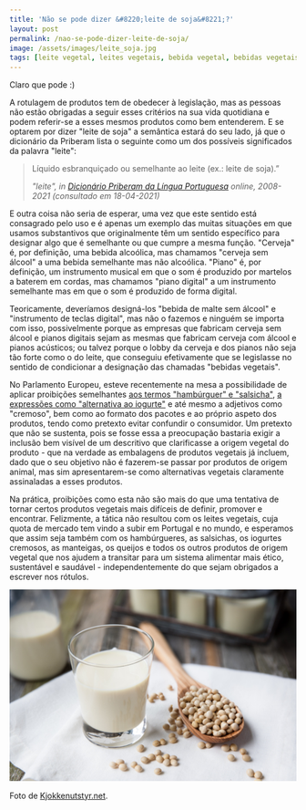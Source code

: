 ```yaml
---
title: 'Não se pode dizer &#8220;leite de soja&#8221;?'
layout: post
permalink: /nao-se-pode-dizer-leite-de-soja/
image: /assets/images/leite_soja.jpg
tags: [leite vegetal, leites vegetais, bebida vegetal, bebidas vegetais, leite de soja, bebida de soja, leite de aveia, bebida de aveia, leite de amêndoa, bebida de amêndoa, leite de arroz, bebida de arroz, proibição, rótulo, designação]
---
```


Claro que pode :)

A rotulagem de produtos tem de obedecer à legislação, mas as pessoas não estão obrigadas a seguir esses critérios na sua vida quotidiana e podem referir-se a esses mesmos produtos como bem entenderem. E se optarem por dizer "leite de soja" a semântica estará do seu lado, já que o dicionário da Priberam lista o seguinte como um dos possíveis significados da palavra "leite":

<blockquote class="wp-block-quote is-style-default">
  <p>
Líquido esbranquiçado ou semelhante ao leite (ex.: leite de soja).&#8221;
  </p>
  
  <cite>"leite", in <a href="https://dicionario.priberam.org/leite">Dicionário Priberam da Língua Portuguesa</a> online, 2008-2021 (consultado em 18-04-2021)</cite>
  
</blockquote>

E outra coisa não seria de esperar, uma vez que este sentido está consagrado pelo uso e é apenas um exemplo das muitas situações em que usamos substantivos que originalmente têm um sentido específico para designar algo que é semelhante ou que cumpre a mesma função. "Cerveja" é, por definição, uma bebida alcoólica, mas chamamos "cerveja sem álcool" a uma bebida semelhante mas não alcoólica. "Piano" é, por definição, um instrumento musical em que o som é produzido por martelos a baterem em cordas, mas chamamos "piano digital" a um instrumento semelhante mas em que o som é produzido de forma digital.

Teoricamente, deveríamos designá-los "bebida de malte sem álcool" e "instrumento de teclas digital", mas não o fazemos e ninguém se importa com isso, possivelmente porque as empresas que fabricam cerveja sem álcool e pianos digitais sejam as mesmas que fabricam cerveja com álcool e pianos acústicos; ou talvez porque o lobby da cerveja e dos pianos não seja tão forte como o do leite, que conseguiu efetivamente que se legislasse no sentido de condicionar a designação das chamadas "bebidas vegetais".

No Parlamento Europeu, esteve recentemente na mesa a possibilidade de aplicar proibições semelhantes [aos termos "hambúrguer" e "salsicha"](https://www.dinheirovivo.pt/economia/parlamento-europeu-aprova-hamburgueres-vegetarianos-12957675.html), [a expressões como "alternativa ao iogurte"](https://www.veganfoodandliving.com/news/european-parliament-rejects-controversial-dairy-ban-on-plant-based-products/) e até mesmo a adjetivos como "cremoso", bem como ao formato dos pacotes e ao próprio aspeto dos produtos, tendo como pretexto evitar confundir o consumidor. Um pretexto que não se sustenta, pois se fosse essa a preocupação bastaria exigir a inclusão bem visível de um descritivo que clarificasse a origem vegetal do produto - que na verdade as embalagens de produtos vegetais já incluem, dado que o seu objetivo não é fazerem-se passar por produtos de origem animal, mas sim apresentarem-se como alternativas vegetais claramente assinaladas a esses produtos.

Na prática, proibições como esta não são mais do que uma tentativa de tornar certos produtos vegetais mais difíceis de definir, promover e encontrar. Felizmente, a tática não resultou com os leites vegetais, cuja quota de mercado tem vindo a subir em Portugal e no mundo, e esperamos que assim seja também com os hambúrgueres, as salsichas, os iogurtes cremosos, as manteigas, os queijos e todos os outros produtos de origem vegetal que nos ajudem a transitar para um sistema alimentar mais ético, sustentável e saudável - independentemente do que sejam obrigados a escrever nos rótulos.

![[Foto de grãos de soja e do leite produzido a partir deles]](/assets/images/leite_soja.jpg "Grãos de soja e o leite produzido a partir deles")
<div class="img-caption">Foto de <a href="https://www.kjokkenutstyr.net/">Kjokkenutstyr.net</a>.</div>
